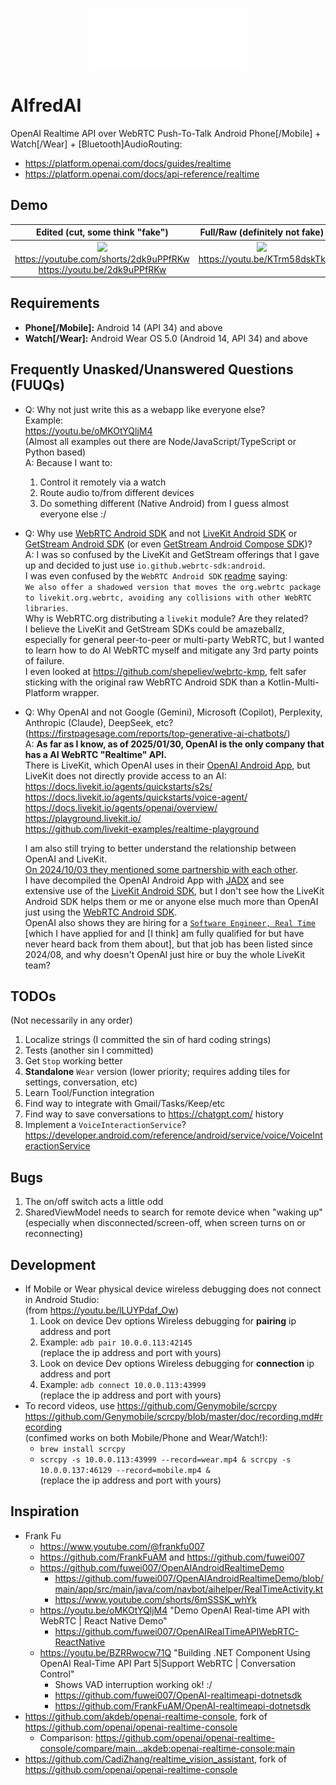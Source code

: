 <img
 style="display: block; margin-left: auto; margin-right: auto; width: 50%;"
 src="./art/AlfredAI.svg" height="100" />

# AlfredAI

OpenAI Realtime API over WebRTC Push-To-Talk Android Phone[/Mobile] + Watch[/Wear] + [Bluetooth]AudioRouting:
* https://platform.openai.com/docs/guides/realtime
* https://platform.openai.com/docs/api-reference/realtime

## Demo

| Edited (cut, some think "fake") | Full/Raw (definitely not fake) |
| :----------------------------: | :-------------: |
| <a href="https://youtu.be/2dk9uPPfRKw"><img src="https://img.youtube.com/vi/2dk9uPPfRKw/0.jpg" width="320" ></a><br>https://youtube.com/shorts/2dk9uPPfRKw<br>https://youtu.be/2dk9uPPfRKw | <a href="https://youtu.be/KTrm58dskTk"><img src="https://img.youtube.com/vi/KTrm58dskTk/0.jpg" width="320" ></a><br>https://youtu.be/KTrm58dskTk<br>&nbsp; |

## Requirements

* **Phone[/Mobile]:** Android 14 (API 34) and above
* **Watch[/Wear]:** Android Wear OS 5.0 (Android 14, API 34) and above

## Frequently Unasked/Unanswered Questions (FUUQs)

* Q: Why not just write this as a webapp like everyone else?  
   Example:  
   https://youtu.be/oMKOtYQljM4  
   (Almost all examples out there are Node/JavaScript/TypeScript or Python based)  
   A: Because I want to:
   1. Control it remotely via a watch
   2. Route audio to/from different devices
   3. Do something different (Native Android) from I guess almost everyone else :/
* Q: Why use [WebRTC Android SDK](https://github.com/webrtc-sdk/android) and not
   [LiveKit Android SDK](https://github.com/livekit/client-sdk-android) or
   [GetStream Android SDK](https://github.com/GetStream/webrtc-android)
   (or even [GetStream Android Compose SDK](https://github.com/GetStream/webrtc-in-jetpack-compose))?  
   A: I was so confused by the LiveKit and GetStream offerings that I gave up and decided to just use `io.github.webrtc-sdk:android`.  
   I was even confused by the `WebRTC Android SDK` [readme](https://github.com/webrtc-sdk/android/blob/main/README.md#how-to-use) saying:  
   `We also offer a shadowed version that moves the org.webrtc package to livekit.org.webrtc, avoiding any collisions with other WebRTC libraries`.  
   Why is WebRTC.org distributing a `livekit` module? Are they related?  
   I believe the LiveKit and GetStream SDKs could be amazeballz, especially for general peer-to-peer or multi-party WebRTC,
   but I wanted to learn how to do AI WebRTC myself and mitigate any 3rd party points of failure.  
   I even looked at https://github.com/shepeliev/webrtc-kmp, felt safer sticking with
   the original raw WebRTC Android SDK than a Kotlin-Multi-Platform wrapper.
* Q: Why OpenAI and not Google (Gemini), Microsoft (Copilot), Perplexity, Anthropic (Claude), DeepSeek, etc?  
   (https://firstpagesage.com/reports/top-generative-ai-chatbots/)  
   A: **As far as I know, as of 2025/01/30, OpenAI is the only company that has a AI WebRTC "Realtime" API.**  
   There is LiveKit, which OpenAI uses in their [OpenAI Android App](https://play.google.com/store/apps/details?id=com.openai.chatgpt), but LiveKit does not directly provide access to an AI:  
   https://docs.livekit.io/agents/quickstarts/s2s/  
   https://docs.livekit.io/agents/quickstarts/voice-agent/  
   https://docs.livekit.io/agents/openai/overview/  
   https://playground.livekit.io/  
   https://github.com/livekit-examples/realtime-playground  

   I am also still trying to better understand the relationship between OpenAI and LiveKit.  
   [On 2024/10/03 they mentioned some partnership with each other](https://blog.livekit.io/openai-livekit-partnership-advanced-voice-realtime-api/).  
   I have decompiled the OpenAI Android App with [JADX](https://github.com/skylot/jadx) and see extensive use of the [LiveKit Android SDK](https://github.com/livekit/client-sdk-android),
   but I don't see how the LiveKit Android SDK helps them or me or anyone else much more than OpenAI just using the
   [WebRTC Android SDK](https://github.com/webrtc-sdk/android).  
   OpenAI also shows they are hiring for a [`Software Engineer, Real Time`](https://openai.com/careers/software-engineer-real-time/) [which I have applied for and [I think] am fully qualified for but have never heard back from them about], but that job has been listed since 2024/08, and why doesn't OpenAI just hire or buy the whole LiveKit team?  

## TODOs
(Not necessarily in any order)
1. Localize strings (I committed the sin of hard coding strings)
2. Tests (another sin I committed)
3. Get `Stop` working better
4. **Standalone** `Wear` version (lower priority; requires adding tiles for settings, conversation, etc)
5. Learn Tool/Function integration
6. Find way to integrate with Gmail/Tasks/Keep/etc
7. Find way to save conversations to https://chatgpt.com/ history
8. Implement a `VoiceInteractionService`? https://developer.android.com/reference/android/service/voice/VoiceInteractionService

## Bugs
1. The on/off switch acts a little odd
2. SharedViewModel needs to search for remote device when "waking up"  
   (especially when disconnected/screen-off, when screen turns on or reconnecting)

## Development
* If Mobile or Wear physical device wireless debugging does not connect in Android Studio:  
   (from https://youtu.be/lLUYPdaf_Ow)
   1. Look on device Dev options Wireless debugging for **pairing** ip address and port
   2. Example: `adb pair 10.0.0.113:42145`  
      (replace the ip address and port with yours)
   3. Look on device Dev options Wireless debugging for **connection** ip address and port
   4. Example: `adb connect 10.0.0.113:43999`  
      (replace the ip address and port with yours)
* To record videos, use https://github.com/Genymobile/scrcpy  
   https://github.com/Genymobile/scrcpy/blob/master/doc/recording.md#recording  
   (confimed works on both Mobile/Phone and Wear/Watch!):
   * `brew install scrcpy`
   * `scrcpy -s 10.0.0.113:43999 --record=wear.mp4 & scrcpy -s 10.0.0.137:46129 --record=mobile.mp4 &`  
     (replace the ip address and port with yours)

## Inspiration

* Frank Fu
   * https://www.youtube.com/@frankfu007
   * https://github.com/FrankFuAM and https://github.com/fuwei007
   * https://github.com/fuwei007/OpenAIAndroidRealtimeDemo
      * https://github.com/fuwei007/OpenAIAndroidRealtimeDemo/blob/main/app/src/main/java/com/navbot/aihelper/RealTimeActivity.kt
      * https://www.youtube.com/shorts/6mSSSK_whYk
   * https://youtu.be/oMKOtYQljM4 "Demo OpenAI Real-time API with WebRTC | React Native Demo"
      * https://github.com/fuwei007/OpenAIRealTimeAPIWebRTC-ReactNative
   * https://youtu.be/BZRRwocw71Q "Building .NET Component Using OpenAI Real-Time API Part 5|Support WebRTC | Conversation Control"
      * Shows VAD interruption working ok! :/
      * https://github.com/fuwei007/OpenAI-realtimeapi-dotnetsdk
      * https://github.com/FrankFuAM/OpenAI-realtimeapi-dotnetsdk
* https://github.com/akdeb/openai-realtime-console, fork of https://github.com/openai/openai-realtime-console
   * Comparison: https://github.com/openai/openai-realtime-console/compare/main...akdeb:openai-realtime-console:main
* https://github.com/CadiZhang/realtime_vision_assistant, fork of https://github.com/openai/openai-realtime-console
